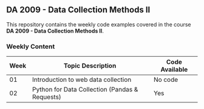 ## DA 2009 - Data Collection Methods II

This repository contains the weekly code examples covered in the course **DA 2009 - Data Collection Methods II**.

### Weekly Content

| Week | Topic Description                                      | Code Available |
|------|--------------------------------------------------------|----------------|
| 01   | Introduction to web data collection                      | No code     |
| 02   | Python for Data Collection (Pandas & Requests)         | Yes         |
